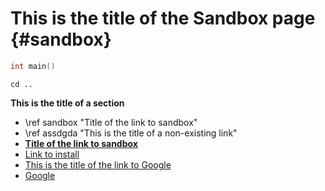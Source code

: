 # This is the title of the Sandbox page {#sandbox}
<!-- The very first line of the .md document should be the page title and {# name of the site} 
     #sandbox is the name of this site. Needed when making a link to this site. -->

<!-- This is a piece of code. C indicates that C language syntax is recognized. -->
```C
int main() 
```
<!-- This is a piece of inline code. -->
`cd ..`

**This is the title of a section**
- \ref sandbox      "Title of the link to sandbox"
- \ref assdgda      "This is the title of a non-existing link"
- [**Title of the link to sandbox**](sandbox.html)
- [Link to install](INSTALL.html)
- [This is the title of the link to Google](https://www.google.com)
- <a href="https://www.google.com">Google</a>
